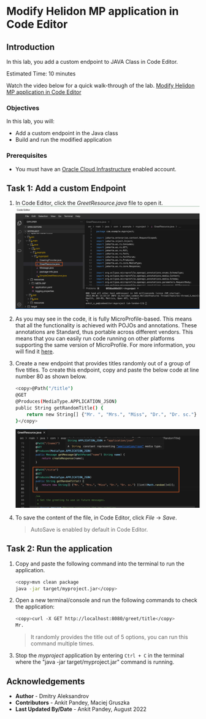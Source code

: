 # Modify Helidon MP application in Code Editor

## Introduction

In this lab, you add a custom endpoint to JAVA Class in Code Editor.

Estimated Time: 10 minutes

Watch the video below for a quick walk-through of the lab.
[Modify Helidon MP application in Code Editor](videohub:1_sv1iug41)

### Objectives

In this lab, you will:

* Add a custom endpoint in the Java class
* Build and run the modified application

### Prerequisites

* You must have an [Oracle Cloud Infrastructure](https://cloud.oracle.com/en_US/cloud-infrastructure) enabled account.

## Task 1: Add a custom Endpoint

1. In Code Editor, click the *GreetResource.java* file to open it.
    ![open file](images/open-file.png)


2. As you may see in the code, it is fully MicroProfile-based. This means that all the functionality is achieved with POJOs and annotations.  These annotations are Standard, thus portable across different vendors. This means that you can easily run code running on other platforms supporting the same version of MicroProfile. For more information, you will find it [here](https://microprofile.io/).

3. Create a new endpoint that provides titles randomly out of a group of five titles. To create this endpoint, copy and paste the below code at line number 80 as shown below.
    ```bash
    <copy>@Path("/title")
    @GET
    @Produces(MediaType.APPLICATION_JSON)
    public String getRandomTitle() {
        return new String[] {"Mr. ", "Mrs.", "Miss", "Dr.", "Dr. sc."} [(int)(Math.random()*5)];
    }</copy>
    ```
    ![add code](images/add-code.png)

4. To save the content of the file, in Code Editor, click *File* -> *Save*.
    > AutoSave is enabled by default in Code Editor.


## Task 2: Run the application

1. Copy and paste the following command into the terminal to run the application.
    ```bash
    <copy>mvn clean package
    java -jar target/myproject.jar</copy>
    ```


2. Open a new terminal/console and run the following commands to check the application:
    ```bash
    <copy>curl -X GET http://localhost:8080/greet/title</copy>
    Mr.
    ```
    > It randomly provides the title out of 5 options, you can run this command multiple times.

3. Stop the *myproject* application by entering `Ctrl + C` in the terminal where the "java -jar target/myproject.jar" command is running.

## Acknowledgements

* **Author** -  Dmitry Aleksandrov
* **Contributors** - Ankit Pandey, Maciej Gruszka
* **Last Updated By/Date** - Ankit Pandey, August 2022